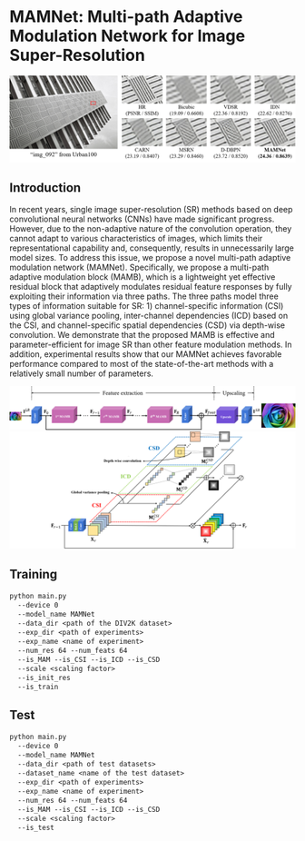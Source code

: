 # MAMNet: Multi-path Adaptive Modulation Network for Image Super-Resolution
![teaser_image](figures/teaser_image.png)

## Introduction
In recent years, single image super-resolution (SR) methods based on deep convolutional neural networks (CNNs) have made significant progress. However, due to the non-adaptive nature of the convolution operation, they cannot adapt to various characteristics of images, which limits their representational capability and, consequently, results in unnecessarily large model sizes.
To address this issue, we propose a novel multi-path adaptive modulation network (MAMNet).
Specifically, we propose a multi-path adaptive modulation block (MAMB), which is a lightweight yet effective residual block that adaptively modulates residual feature responses by fully exploiting their information via three paths.
The three paths model three types of information suitable for SR: 1) channel-specific information (CSI) using global variance pooling, inter-channel dependencies (ICD) based on the CSI, and channel-specific spatial dependencies (CSD) via depth-wise convolution.
We demonstrate that the proposed MAMB is effective and parameter-efficient for image SR than other feature modulation methods.
In addition, experimental results show that our MAMNet achieves favorable performance compared to most of the state-of-the-art methods with a relatively small number of parameters.

![MAMNet](figures/MAMNet.png)
![MAMB](figures/MAMB.png)

## Training

```shell
python main.py
  --device 0
  --model_name MAMNet
  --data_dir <path of the DIV2K dataset>
  --exp_dir <path of experiments>
  --exp_name <name of experiment> 
  --num_res 64 --num_feats 64 
  --is_MAM --is_CSI --is_ICD --is_CSD 
  --scale <scaling factor> 
  --is_init_res 
  --is_train 
```

## Test

``` shell
python main.py 
  --device 0 
  --model_name MAMNet 
  --data_dir <path of test datasets>
  --dataset_name <name of the test dataset>
  --exp_dir <path of experiments> 
  --exp_name <name of experiment>  
  --num_res 64 --num_feats 64 
  --is_MAM --is_CSI --is_ICD --is_CSD 
  --scale <scaling factor> 
  --is_test
```

